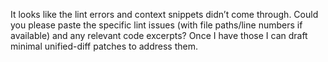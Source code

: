 It looks like the lint errors and context snippets didn’t come through. Could you please paste the specific lint issues (with file paths/line numbers if available) and any relevant code excerpts? Once I have those I can draft minimal unified-diff patches to address them.